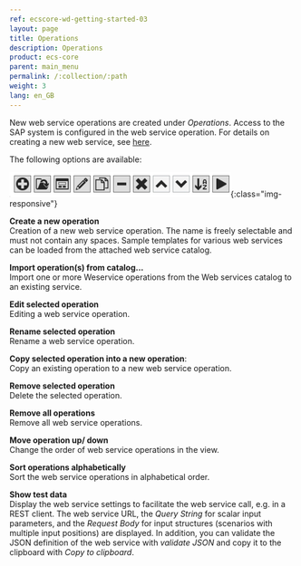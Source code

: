 ```yaml
---
ref: ecscore-wd-getting-started-03
layout: page
title: Operations
description: Operations
product: ecs-core
parent: main_menu
permalink: /:collection/:path
weight: 3
lang: en_GB
---
```


New web service operations are created under *Operations*. Access to the SAP system is configured in the web service operation. For details on creating a new web service, see [here](../create_a_new_webservice).

The following options are available:

![WSD-Operations](/img/content/ecscore-wsd_17.jpg){:class="img-responsive"}
 
**Create a new operation** <br>
Creation of a new web service operation. The name is freely selectable and must not contain any spaces. Sample templates for various web services can be loaded from the attached web service catalog. 

**Import operation(s) from catalog...** <br>
Import one or more Weservice operations from the Web services catalog to an existing service.   

**Edit selected operation** <br>
Editing a web service operation.

**Rename selected operation** <br>
Rename a web service operation.

**Copy selected operation into a new operation**: <br>
Copy an existing operation to a new web service operation. 

**Remove selected operation** <br>
Delete the selected operation.

**Remove all operations** <br>
Remove all web service operations.

**Move operation up/ down** <br>
Change the order of web service operations in the view. 

**Sort operations alphabetically** <br>
Sort the web service operations in alphabetical order.

**Show test data** <br>
Display the web service settings to facilitate the web service call, e.g. in a REST client.
The web service URL, the *Query String* for scalar input parameters, and the *Request Body* for input structures (scenarios with multiple input positions) are displayed.
In addition, you can validate the JSON definition of the web service with *validate JSON* and copy it to the clipboard with *Copy to clipboard*.    
 


       

  